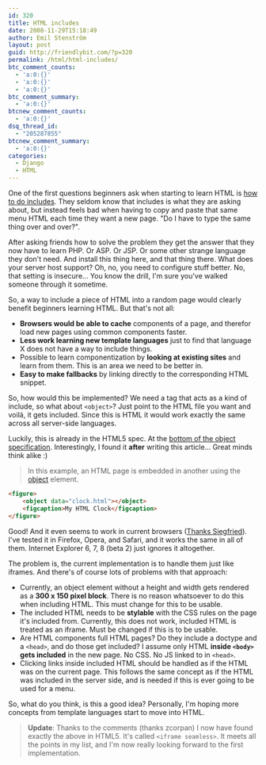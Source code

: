 ```yaml
---
id: 320
title: HTML includes
date: 2008-11-29T15:18:49
author: Emil Stenström
layout: post
guid: http://friendlybit.com/?p=320
permalink: /html/html-includes/
btc_comment_counts:
  - 'a:0:{}'
  - 'a:0:{}'
  - 'a:0:{}'
btc_comment_summary:
  - 'a:0:{}'
btcnew_comment_counts:
  - 'a:0:{}'
dsq_thread_id:
  - "205287855"
btcnew_comment_summary:
  - 'a:0:{}'
categories:
  - Django
  - HTML
---
```

One of the first questions beginners ask when starting to learn HTML is [how to do includes](http://www.google.com/search?q=include+html). They seldom know that includes is what they are asking about, but instead feels bad when having to copy and paste that same menu HTML each time they want a new page. "Do I have to type the same thing over and over?".

After asking friends how to solve the problem they get the answer that they now have to learn PHP. Or ASP. Or JSP. Or some other strange language they don't need. And install this thing here, and that thing there. What does your server host support? Oh, no, you need to configure stuff better. No, that setting is insecure… You know the drill, I'm sure you've walked someone through it sometime.

So, a way to include a piece of HTML into a random page would clearly benefit beginners learning HTML. But that's not all:

  * **Browsers would be able to cache** components of a page, and therefor load new pages using common components faster.
  * **Less work learning new template languages** just to find that language X does not have a way to include things.
  * Possible to learn componentization by **looking at existing sites** and learn from them. This is an area we need to be better in.
  * **Easy to make fallbacks** by linking directly to the corresponding HTML snippet.

So, how would this be implemented? We need a tag that acts as a kind of include, so what about `<object>`? Just point to the HTML file you want and voilá, it gets included. Since this is HTML it would work exactly the same across all server-side languages.

Luckily, this is already in the HTML5 spec. At the [bottom of the object specification](http://www.whatwg.org/specs/web-apps/current-work/#the-object-element). Interestingly, I found it **after** writing this article… Great minds think alike :)

> In this example, an HTML page is embedded in another using the [object](http://www.whatwg.org/specs/web-apps/current-work/#the-object-element) element.

```html
<figure>
    <object data="clock.html"></object>
    <figcaption>My HTML Clock</figcaption>
</figure>
```

Good! And it even seems to work in current browsers ([Thanks Siegfried](#comment-31225)). I've tested it in Firefox, Opera, and Safari, and it works the same in all of them. Internet Explorer 6, 7, 8 (beta 2) just ignores it altogether.

The problem is, the current implementation is to handle them just like iframes. And there's of course lots of problems with that approach:

  * Currently, an object element without a height and width gets rendered as a **300 x 150 pixel block**. There is no reason whatsoever to do this when including HTML. This must change for this to be usable.
  * The included HTML needs to be **stylable** with the CSS rules on the page it's included from. Currently, this does not work, included HTML is treated as an iframe. Must be changed if this is to be usable.
  * Are HTML components full HTML pages? Do they include a doctype and a `<head>`, and do those get included? I assume only HTML **inside `<body>` gets included** in the new page. No CSS. No JS linked to in `<head>`.
  * Clicking links inside included HTML should be handled as if the HTML was on the current page. This follows the same concept as if the HTML was included in the server side, and is needed if this is ever going to be used for a menu.

So, what do you think, is this a good idea? Personally, I'm hoping more concepts from template languages start to move into HTML.

> **Update**: Thanks to the comments (thanks zcorpan) I now have found exactly the above in HTML5. It's called `<iframe seamless>`. It meets all the points in my list, and I'm now really looking forward to the first implementation.

